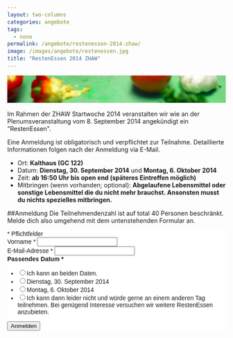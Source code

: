 ```yaml
---
layout: two-columns
categories: angebote
tags:
  - none
permalink: /angebote/restenessen-2014-zhaw/
image: /images/angebote/restenessen.jpg
title: "RestenEssen 2014 ZHAW"
---
```

<div class=angebot-top-wide"><img title="Fachbücherbörse" src="/images/angebote/restenessen_sub.jpg"></div>

Im Rahmen der ZHAW Startwoche 2014 veranstalten wir wie an der Plenumsveranstaltung vom 8. September 2014 angekündigt ein "RestenEssen".

Eine Anmeldung ist obligatorisch und verpflichtet zur Teilnahme. Detaillierte Informationen folgen nach der Anmeldung via E-Mail.

* Ort: **Kalthaus (GC 122)**
* Datum: **Dienstag, 30. September 2014** und **Montag, 6. Oktober 2014**
* Zeit: **ab 16:50 Uhr bis open end (späteres Eintreffen möglich)**
* Mitbringen (wenn vorhanden; optional): **Abgelaufene Lebensmittel oder sonstige Lebensmittel die du nicht mehr brauchst. Ansonsten musst du nichts spezielles mitbringen.**

##Anmeldung
Die Teilnehmendenzahl ist auf total 40 Personen beschränkt. Melde dich also umgehend mit dem untenstehenden Formular an.

<!-- Begin MailChimp Signup Form -->
<link href="//cdn-images.mailchimp.com/embedcode/classic-081711.css" rel="stylesheet" type="text/css">
<style type="text/css">
	#mc_embed_signup{background:#fff; clear:left; font:14px Helvetica,Arial,sans-serif; }
	/* Add your own MailChimp form style overrides in your site stylesheet or in this style block.
	   We recommend moving this block and the preceding CSS link to the HEAD of your HTML file. */
</style>
<div id="mc_embed_signup">
<form action="//sinndrin.us9.list-manage.com/subscribe/post?u=83105c74f080e716ae13ad0d7&amp;id=6d6eeba30d" method="post" id="mc-embedded-subscribe-form" name="mc-embedded-subscribe-form" class="validate" target="_blank" novalidate>

<div class="indicates-required"><span class="asterisk">*</span> Pflichtfelder</div>
<div class="mc-field-group">
	<label for="mce-FNAME">Vorname  <span class="asterisk">*</span>
</label>
	<input type="text" value="" name="FNAME" class="required" id="mce-FNAME">
</div>
<div class="mc-field-group">
	<label for="mce-EMAIL">E-Mail-Adresse  <span class="asterisk">*</span>
</label>
	<input type="email" value="" name="EMAIL" class="required email" id="mce-EMAIL">
</div>
<div class="mc-field-group input-group">
    <strong>Passendes Datum  <span class="asterisk">*</span>
</strong>
    <ul><li><input type="radio" value="Ich kann an beiden Daten." name="DATEWUNSCH" id="mce-DATEWUNSCH-0"><label for="mce-DATEWUNSCH-0">Ich kann an beiden Daten.</label></li>
<li><input type="radio" value="Dienstag, 30. September 2014" name="DATEWUNSCH" id="mce-DATEWUNSCH-1"><label for="mce-DATEWUNSCH-1">Dienstag, 30. September 2014</label></li>
<li><input type="radio" value="Montag, 6. Oktober 2014" name="DATEWUNSCH" id="mce-DATEWUNSCH-2"><label for="mce-DATEWUNSCH-2">Montag, 6. Oktober 2014</label></li>
<li><input type="radio" value="Ich kann dann leider nicht und würde gerne an einem anderen Tag teilnehmen." name="DATEWUNSCH" id="mce-DATEWUNSCH-3"><label for="mce-DATEWUNSCH-3">Ich kann dann leider nicht und würde gerne an einem anderen Tag teilnehmen. Bei genügend Interesse versuchen wir weitere RestenEssen anzubieten.</label></li>
</ul>
</div>
<div id="mce-responses" class="clear">
<div class="response" id="mce-error-response" style="display:none"></div>
<div class="response" id="mce-success-response" style="display:none"></div>
</div>    <!-- real people should not fill this in and expect good things - do not remove this or risk form bot signups-->
<div style="position: absolute; left: -5000px;"><input type="text" name="b_83105c74f080e716ae13ad0d7_6d6eeba30d" tabindex="-1" value=""></div>
<div class="clear"><input type="submit" value="Anmelden" name="subscribe" id="mc-embedded-subscribe" class="button"></div>
</form>
</div>
<script type='text/javascript' src='//s3.amazonaws.com/downloads.mailchimp.com/js/mc-validate.js'></script><script type='text/javascript'>(function($) {window.fnames = new Array(); window.ftypes = new Array();fnames[0]='EMAIL';ftypes[0]='email';fnames[1]='FNAME';ftypes[1]='text';fnames[2]='DATEWUNSCH';ftypes[2]='radio';}(jQuery));var $mcj = jQuery.noConflict(true);</script>
<!--End mc_embed_signup-->